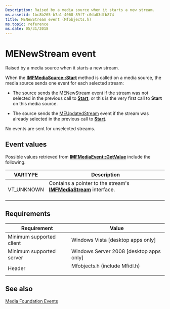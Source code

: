 ```yaml
---
Description: Raised by a media source when it starts a new stream.
ms.assetid: 1bc8b265-b7a1-4068-89f7-c0da03dfb874
title: MENewStream event (Mfobjects.h)
ms.topic: reference
ms.date: 05/31/2018
---
```


# MENewStream event

Raised by a media source when it starts a new stream.

When the [**IMFMediaSource::Start**](/windows/desktop/api/mfidl/nf-mfidl-imfmediasource-start) method is called on a media source, the media source sends one event for each selected stream:

-   The source sends the MENewStream event if the stream was not selected in the previous call to [**Start**](/windows/desktop/api/mfidl/nf-mfidl-imfmediasource-start), or this is the very first call to **Start** on this media source.

-   The source sends the [MEUpdatedStream](meupdatedstream.md) event if the stream was already selected in the previous call to [**Start**](/windows/desktop/api/mfidl/nf-mfidl-imfmediasource-start).

No events are sent for unselected streams.

## Event values

Possible values retrieved from [**IMFMediaEvent::GetValue**](/windows/desktop/api/mfobjects/nf-mfobjects-imfmediaevent-getvalue) include the following.



| VARTYPE                | Description                                                                                                   |
|------------------------|---------------------------------------------------------------------------------------------------------------|
| VT\_UNKNOWN<br/> | Contains a pointer to the stream's [**IMFMediaStream**](/windows/desktop/api/mfidl/nn-mfidl-imfmediastream) interface.<br/> <br/> |



## Requirements



| Requirement | Value |
|-------------------------------------|----------------------------------------------------------------------------------------------------------|
| Minimum supported client<br/> | Windows Vista \[desktop apps only\]<br/>                                                           |
| Minimum supported server<br/> | Windows Server 2008 \[desktop apps only\]<br/>                                                     |
| Header<br/>                   | <dl> <dt>Mfobjects.h (include Mfidl.h)</dt> </dl> |



## See also

<dl> <dt>

[Media Foundation Events](media-foundation-events.md)
</dt> </dl>

 

 




